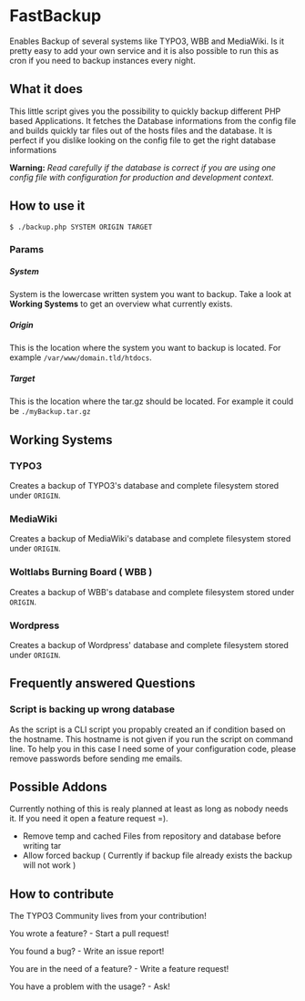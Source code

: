 FastBackup
==========

Enables Backup of several systems like TYPO3, WBB and MediaWiki. Is it pretty easy to add your own service and it is also possible to run this as cron if you need to backup instances every night.

What it does
------------

This little script gives you the possibility to quickly backup different PHP based Applications. It fetches the Database informations from the config file and builds quickly tar files out of the hosts files and the database. It is perfect if you dislike looking on the config file to get the right database informations 

**Warning:** *Read carefully if the database is correct if you are using one config file with configuration for production and development context.*


How to use it
-------------

    $ ./backup.php SYSTEM ORIGIN TARGET

### Params

##### System

System is the lowercase written system you want to backup. Take a look at __Working Systems__ to get an overview what currently exists.

##### Origin

This is the location where the system you want to backup is located. For example `/var/www/domain.tld/htdocs`.

##### Target

This is the location where the tar.gz should be located. For example it could be `./myBackup.tar.gz`


Working Systems
---------------

### TYPO3

Creates a backup of TYPO3's database and complete filesystem stored under `ORIGIN`.

### MediaWiki

Creates a backup of MediaWiki's database and complete filesystem stored under `ORIGIN`.

### Woltlabs Burning Board ( WBB )

Creates a backup of WBB's database and complete filesystem stored under `ORIGIN`.

### Wordpress

Creates a backup of Wordpress' database and complete filesystem stored under `ORIGIN`.

Frequently answered Questions
-----------------------------

### Script is backing up wrong database

As the script is a CLI script you propably created an if condition based on the hostname. This hostname is not given if you run the script on command line. To help you in this case I need some of your configuration code, please remove passwords before sending me emails.

Possible Addons
---------------

Currently nothing of this is realy planned at least as long as nobody needs it. If you need it open a feature request =).

* Remove temp and cached Files from repository and database before writing tar
* Allow forced backup ( Currently if backup file already exists the backup will not work )

How to contribute
-----------------
The TYPO3 Community lives from your contribution!

You wrote a feature? - Start a pull request!

You found a bug? - Write an issue report!

You are in the need of a feature? - Write a feature request!

You have a problem with the usage? - Ask!
